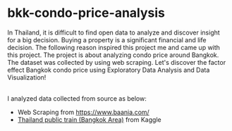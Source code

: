 # bkk-condo-price-analysis

In Thailand, it is difficult to find open data to analyze and discover insight for a big decision. Buying a property is a significant financial and life decision. 
The following reason inspired this project me and came up with this project. 
The project is about analyzing condo price around Bangkok. 
The dataset was collected by using web scraping. 
Let's discover the factor effect Bangkok condo price using Exploratory Data Analysis and Data Visualization!

<br> I analyzed data collected from source as below:
- Web Scraping from https://www.baania.com/
- [Thailand public train (Bangkok Area)](https://www.kaggle.com/datasets/gusbell/thailand-public-train-data-bangkok-area) from Kaggle
